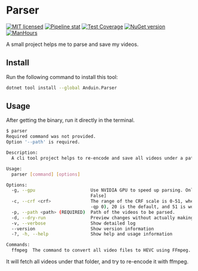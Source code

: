 # Parser

[![MIT licensed](https://img.shields.io/badge/license-MIT-blue.svg)](https://gitlab.aiursoft.cn/anduin/parser/-/blob/master/LICENSE)
[![Pipeline stat](https://gitlab.aiursoft.cn/anduin/parser/badges/master/pipeline.svg)](https://gitlab.aiursoft.cn/anduin/parser/-/pipelines)
[![Test Coverage](https://gitlab.aiursoft.cn/anduin/parser/badges/master/coverage.svg)](https://gitlab.aiursoft.cn/anduin/parser/-/pipelines)
[![NuGet version](https://img.shields.io/nuget/v/Anduin.Parser.svg)](https://www.nuget.org/packages/Anduin.Parser/)
[![ManHours](https://manhours.aiursoft.cn/gitlab/gitlab.aiursoft.cn/anduin/parser)](https://gitlab.aiursoft.cn/anduin/parser/-/commits/master?ref_type=heads)

A small project helps me to parse and save my videos.

## Install

Run the following command to install this tool:

```bash
dotnet tool install --global Anduin.Parser
```

## Usage

After getting the binary, run it directly in the terminal.

```bash
$ parser
Required command was not provided.
Option '--path' is required.

Description:
  A cli tool project helps to re-encode and save all videos under a path.

Usage:
  parser [command] [options]

Options:
  -g, --gpu                     Use NVIDIA GPU to speed up parsing. Only if you have an NVIDIA GPU attached. [default:
                                False]
  -c, --crf <crf>               The range of the CRF scale is 0-51, where 0 is lossless (for 8 bit only, for 10 bit use
                                -qp 0), 20 is the default, and 51 is worst quality possible. [default: 20]
  -p, --path <path> (REQUIRED)  Path of the videos to be parsed.
  -d, --dry-run                 Preview changes without actually making them
  -v, --verbose                 Show detailed log
  --version                     Show version information
  -?, -h, --help                Show help and usage information

Commands:
  ffmpeg  The command to convert all video files to HEVC using FFmpeg.
```

It will fetch all videos under that folder, and try to re-encode it with ffmpeg.
